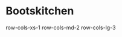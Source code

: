 # Bootskitchen

row-cols-xs-1 row-cols-md-2 row-cols-lg-3

<div class= "col col-xs-1 col-md-1 col-lg-1"> 
</div> 